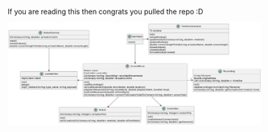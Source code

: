 If you are reading this then congrats you pulled the repo :D

![UML Diagram](https://github.com/RHIT-steineca/Armold/blob/master/UML_diagram.png?raw=true)
